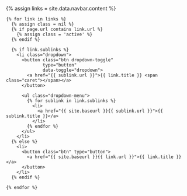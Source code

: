 <nav id="navbar" class="collapse navbar-collapse">
  <ul class="nav navbar-nav">
    {% assign links = site.data.navbar.content %}

    {% for link in links %}
      {% assign class = nil %}
      {% if page.url contains link.url %}
        {% assign class = 'active' %}
      {% endif %}

      {% if link.sublinks %}
        <li class="dropdown">
          <button class="btn dropdown-toggle"
                  type="button"
                  data-toggle="dropdown">
            <a href="{{ sublink.url }}">{{ link.title }} <span class="caret"></span></a>
          </button>

          <ul class="dropdown-menu">
            {% for sublink in link.sublinks %}
              <li>
                <a href="{{ site.baseurl }}{{ sublink.url }}">{{ sublink.title }}</a>
              </li>
            {% endfor %}
          </ul>
        </li>
      {% else %}
        <li>
          <button class="btn" type="button">
            <a href="{{ site.baseurl }}{{ link.url }}">{{ link.title }}</a>
          </button>
        </li>
      {% endif %}

    {% endfor %}
  </ul>
</nav>
